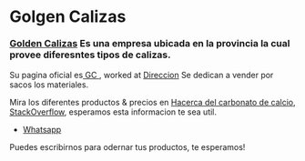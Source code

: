 <div id="content">
    <div id="about">
      <h1>
        <div style='float:left; margin-bottom:20px;'>
          Golgen Calizas
        </div>
        <div class="stage">
          <div class="pyramid3d">
            <div class="triangle side1"></div>
            <div class="triangle side2"></div>
            <div class="triangle side3"></div>
            <div class="triangle side4"></div>
          </div>
        </div> 
      </h1>
      <h3 style='clear:both' class="subhead">
        <a href="https://plus.google.com/108495471566196018473/posts">Golden Calizas</a> Es una empresa ubicada en la provincia la cual provee diferesntes tipos de calizas.
      </h3>
      <p id='pleft'>
        Su pagina oficial es<a href="https://www.goldencalizas.com"> GC </a> <a href="https://www.goldencalizas.com"></a>, worked at <a href="https://www.google.com/maps/place/GOLDENCALIZAS+C.L./@-2.5263151,-80.3914771,17z/data=!3m1!4b1!4m6!3m5!1s0x903273f2d49f55c7:0x29d3a84fedcb9eeb!8m2!3d-2.5263151!4d-80.3892884!16s%2Fg%2F11jw6hj5r8?entry=ttu">Direccion</a> Se dedican a vender por sacos los materiales.
      </p>
      <p id='pright'>
        Mira los diferentes productos &amp; precios en <a href="https://www.goldencalizas.com/#">Hacerca del carbonato de calcio</a>, <a href="https://medlineplus.gov/spanish/druginfo/meds/a601032-es.html">StackOverflow</a>, esperamos esta informacion te sea util.
      </p>
      <ul>
        <li><a href="https://api.whatsapp.com/send?phone=593998839395">Whatsapp</a></li>
      </ul>
      <p>
       Puedes escribirnos para odernar tus productos, te esperamos!
      </p>
    </div>
  </div>
</div>
